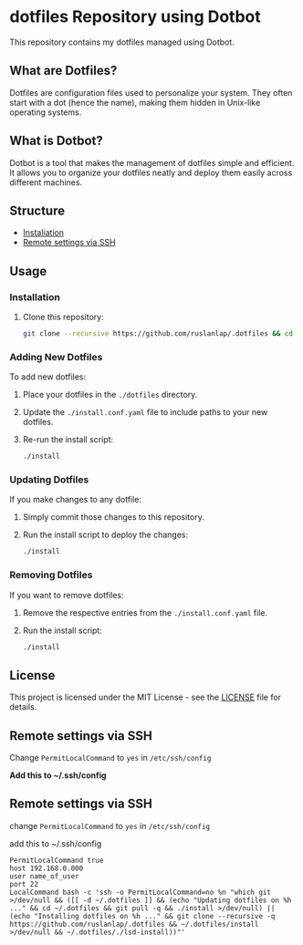 # dotfiles Repository using Dotbot

This repository contains my dotfiles managed using Dotbot.

## What are Dotfiles?

Dotfiles are configuration files used to personalize your system. They often start with a dot (hence the name), making them hidden in Unix-like operating systems.

## What is Dotbot?

Dotbot is a tool that makes the management of dotfiles simple and efficient. It allows you to organize your dotfiles neatly and deploy them easily across different machines.

## Structure

- [Instaliation](#installation)
- [Remote settings via SSH](#remote-settings-via-ssh)

## Usage

### Installation

1. Clone this repository:

    ```bash
    git clone --recursive https://github.com/ruslanlap/.dotfiles && cd .dotfiles && ./install
    ```

### Adding New Dotfiles

To add new dotfiles:

1. Place your dotfiles in the `./dotfiles` directory.

2. Update the `./install.conf.yaml` file to include paths to your new dotfiles.

3. Re-run the install script:

    ```bash
    ./install
    ```

### Updating Dotfiles

If you make changes to any dotfile:

1. Simply commit those changes to this repository.

2. Run the install script to deploy the changes:

    ```bash
    ./install
    ```

### Removing Dotfiles

If you want to remove dotfiles:

1. Remove the respective entries from the `./install.conf.yaml` file.

2. Run the install script:

    ```bash
    ./install
    ```

## License

This project is licensed under the MIT License - see the [LICENSE](LICENSE) file for details.

## Remote settings via SSH

Change `PermitLocalCommand` to `yes` in `/etc/ssh/config`

**Add this to ~/.ssh/config**


## Remote settings via SSH
change `PermitLocalCommand` to `yes` in `/etc/ssh/config`

add this to ~/.ssh/config
  ```
 PermitLocalCommand true
host 192.168.0.000
  user name_of_user
  port 22
  LocalCommand bash -c 'ssh -o PermitLocalCommand=no %n "which git >/dev/null && ([[ -d ~/.dotfiles ]] && (echo "Updating dotfiles on %h ..." && cd ~/.dotfiles && git pull -q && ./install >/dev/null) || (echo "Installing dotfiles on %h ..." && git clone --recursive -q https://github.com/ruslanlap/.dotfiles && ~/.dotfiles/install >/dev/null && ~/.dotfiles/./lsd-install))"' 
